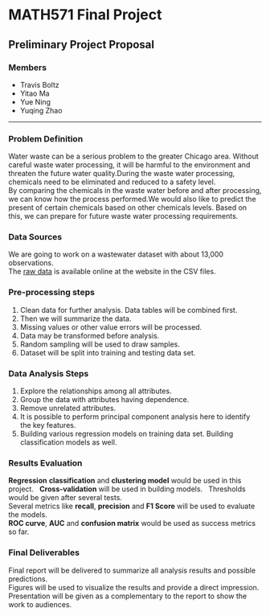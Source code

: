# MATH571 Final Project
## Preliminary Project Proposal


### Members
- Travis Boltz
- Yitao Ma
- Yue Ning
- Yuqing Zhao
***
### Problem Definition  
Water waste can be a serious problem to the greater Chicago area. Without careful waste water processing, it will be harmful to the environment and threaten the future water quality.During the waste water processing, chemicals need to be eliminated and reduced to a safety level.   
By comparing the chemicals in the waste water before and after processing, we can know how the process performed.We would also like to predict the present of certain chemicals based on other chemicals levels. Based on this, we can prepare for future waste water processing requirements.  


### Data Sources
We are going to work on a wastewater dataset with about 13,000 observations.    
The [raw data](http://www.mwrd.org/irj/portal/anonymous?NavigationTarget=navurl://9f766d4f820e9482d016681c86031b76) is available online at the website in the CSV files.  
  
  
### Pre-processing steps 
1. Clean data for further analysis. Data tables will be combined first.   
2. Then we will summarize the data. 
3. Missing values or other value errors will be processed.  
4. Data may be transformed before analysis. 
5. Random sampling will be used to draw samples.   
6. Dataset will be split into training and testing data set.     
 

### Data Analysis Steps
1. Explore the relationships among all attributes.   
2. Group the data with attributes having dependence.   
3. Remove unrelated attributes.   
4. It is possible to perform principal component analysis here to identify the key features.   
5. Building various regression models on training data set. Building classification models as well.     
 
  
### Results Evaluation
__Regression__ __classification__ and __clustering model__ would be used in this project.    
__Cross-validation__ will be used in building models.     
Thresholds would be given after several tests.    
Several metrics like __recall__, __precision__ and __F1 Score__ will be used to evaluate the models.     
__ROC curve__, __AUC__ and __confusion matrix__ would be used as success metrics so far.    
  

### Final Deliverables
Final report will be delivered to summarize all analysis results and possible predictions.   
Figures will be used to visualize the results and provide a direct impression.   
Presentation will be given as a complementary to the report to show the work to audiences.  
